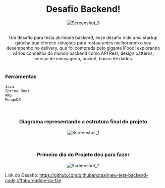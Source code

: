<div align="center">
  
# Desafio Backend!
  
![Screenshot_3](https://github.com/user-attachments/assets/b4b4037d-b16d-437a-aad2-71c0352a9fed)

</br>
Um desafio para testa abilidade backend, esse desafio e de uma startup gaúcha que oferece soluções para restaurantes melhorarem o seu desempenho no delivery, que foi comprada pelo gigante iFood!
explorando vários conceitos do mundo backend como API Rest, design patterns, serviço de mensageria, bucket, banco de dados.

</div>

</br>

<h3>Ferramentas</h3>

```
Java
Spring Boot
AWS
MongoDB
```

<div align="center">

</br>

<h3>Diagrama representando a estrutura final do projeto</h3>

![Screenshot_1](https://github.com/user-attachments/assets/c0a621c8-cfeb-47f6-8bd7-e2ef6a266b0b)

</br>

<h3>Primeiro dia do Projeto deu para fazer</h3>

![Screenshot_2](https://github.com/user-attachments/assets/9b1ea9b5-c28d-4863-8b94-e804c5fe90b2)

</div>

Link do Desafio: https://github.com/githubanotaai/new-test-backend-nodejs?tab=readme-ov-file
